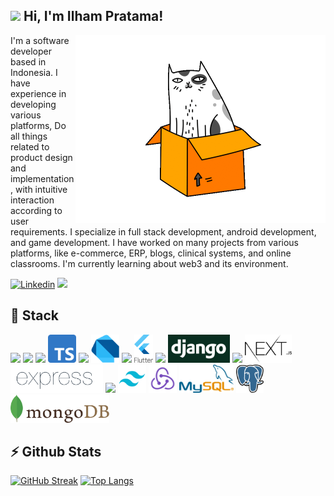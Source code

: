<h2><img src="https://media.giphy.com/media/mGcNjsfWAjY5AEZNw6/giphy.gif" width="50"> Hi, I'm Ilham Pratama!</h2>
<img align='right' src="gifs/cat_spin.gif" width="400">

I'm a software developer based in Indonesia. I have experience in developing various platforms, Do all things related to product design and implementation, with intuitive interaction according to user requirements. I specialize in full stack development, android development, and game development. I have worked on many projects from various platforms, like e-commerce, ERP, blogs, clinical systems, and online classrooms. I'm currently learning about web3 and its environment.

[![Linkedin](https://img.shields.io/badge/LinkedIn-0077B5?style=for-the-badge&logo=linkedin&logoColor=white)](https://www.linkedin.com/in/ilham-pratama-19308a180/)
<a href="mailto:pratamailham206@gmail.com?subject=Hello%20Ileri,%20From%20Github"><img src="https://img.shields.io/badge/Gmail-D14836?style=for-the-badge&logo=gmail&logoColor=white" /></a>&nbsp;&nbsp;&nbsp;&nbsp;

<h2>🔧 Stack</h2>
<p>
  <img src="https://media0.giphy.com/media/XAxylRMCdpbEWUAvr8/giphy.gif?cid=790b761108660ba16ea0c40beb9e778de04d518f534026a3&rid=giphy.gif&ct=s" width="50">
  <img src="https://media1.giphy.com/media/fsEaZldNC8A1PJ3mwp/giphy.gif?cid=790b761126c624792e6c68d5c014be709c643c61c862defb&rid=giphy.gif&ct=s" width="50">
  <img src="https://media3.giphy.com/media/ln7z2eWriiQAllfVcn/200w.webp" width="50">
  <img src="images/typescript.png" width="45">
  <img src="https://media3.giphy.com/media/JqDcpPX8vWahUny0pE/giphy.gif?cid=790b761167c3cdd056f41c5ad886e2a454f835ac0c43d02b&rid=giphy.gif&ct=s" width="50">
  <img src="images/dart.webp" width="45">
  <img src="https://i.giphy.com/media/LMt9638dO8dftAjtco/200.webp" width="50">
  <img src="images/flutter.png" height="45">
  <img src="https://media1.giphy.com/media/kHlrPbN9zaoOo7KXDo/giphy.gif?cid=790b761173a920013298b2037e9f7d48704c6bd6947303c1&rid=giphy.gif&ct=s" width="50">
  <img src="images/django.png" height="45">
  <img src="https://i.giphy.com/media/eNAsjO55tPbgaor7ma/200w.webp" width="50">
  <img src="images/nextjs.png" height="45">
  <img src="images/express.png" height="45">
  <img src="https://media1.giphy.com/media/kdFc8fubgS31b8DsVu/giphy.gif?cid=790b7611d416c646116d9b3f85d6699718f77f5806a0818c&rid=giphy.gif&ct=s" width="50">
  <img src="images/tailwind.png" height="45">
  <img src="images/redux.webp" height="45">
  <img src="images/mysql.png" height="45">
  <img src="images/postgres.png" height="45">
  <img src="images/mongo.png" height="45">

</p>

<h2>⚡️ Github Stats</h2>

[![GitHub Streak](http://github-readme-streak-stats.herokuapp.com?user=IlhamPratama1&theme=dark&background=000000)](https://git.io/streak-stats)
[![Top Langs](https://github-readme-stats.vercel.app/api/top-langs/?username=IlhamPratama1&layout=compact&theme=vision-friendly-dark)](https://github.com/IlhamPratama1/github-readme-stats)
